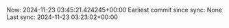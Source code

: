 Now: 2024-11-23 03:45:21.424245+00:00 Earliest commit since sync: None Last sync: 2024-11-23 03:23:02+00:00
